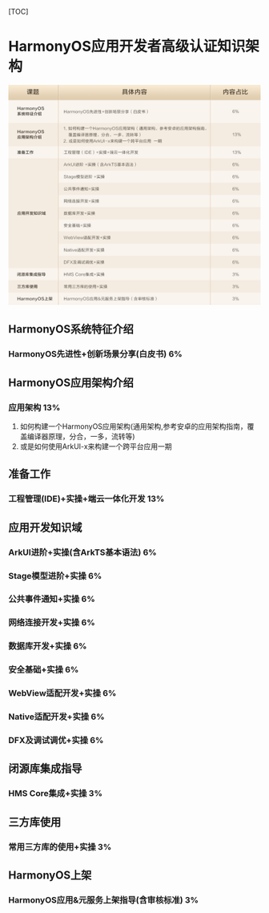 [TOC]

# HarmonyOS应用开发者高级认证知识架构

![0000000000011111111.20240304092354.94550187721345786237767772795415](assets/0000000000011111111.20240304092354.94550187721345786237767772795415.jpg)

## HarmonyOS系统特征介绍 
### HarmonyOS先进性+创新场景分享(白皮书) 6%
 
## HarmonyOS应用架构介绍
### 应用架构 13% 
1. 如何构建一个HarmonyOS应用架构(通用架构,参考安卓的应用架构指南，覆盖编译器原理，分合，一多，流转等)
2. 或是如何使用ArkUI-x来构建一个跨平台应用一期

## 准备工作 
### 工程管理(IDE)+实操+端云一体化开发 13%

## 应用开发知识域
### ArkUI进阶+实操(含ArkTS基本语法) 6%

### Stage模型进阶+实操 6%

### 公共事件通知+实操 6%

### 网络连接开发+实操 6%

### 数据库开发+实操 6%

### 安全基础+实操 6%

### WebView适配开发+实操 6%

### Native适配开发+实操 6%

### DFX及调试调优+实操 6%

## 闭源库集成指导 
### HMS Core集成+实操 3%

## 三方库使用 
### 常用三方库的使用+实操 3%

## HarmonyOS上架 
### HarmonyOS应用&元服务上架指导(含审核标准) 3%

